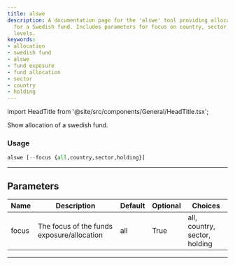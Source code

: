 ```yaml
---
title: alswe
description: A documentation page for the 'alswe' tool providing allocation insights
  for a Swedish fund. Includes parameters for focus on country, sector, or holding
  levels.
keywords:
- allocation
- swedish fund
- alswe
- fund exposure
- fund allocation
- sector
- country
- holding
---
```


import HeadTitle from '@site/src/components/General/HeadTitle.tsx';

<HeadTitle title="alswe - Funds - Reference | OpenBB Terminal Docs" />

Show allocation of a swedish fund.

### Usage

```python
alswe [--focus {all,country,sector,holding}]
```

---

## Parameters

| Name | Description | Default | Optional | Choices |
| ---- | ----------- | ------- | -------- | ------- |
| focus | The focus of the funds exposure/allocation | all | True | all, country, sector, holding |

---
